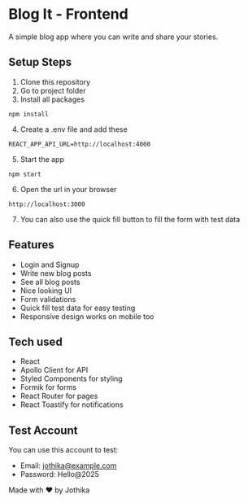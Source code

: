 # Blog It - Frontend

A simple blog app where you can write and share your stories.

## Setup Steps

1. Clone this repository
2. Go to project folder
3. Install all packages

```
npm install
```

4. Create a .env file and add these

```
REACT_APP_API_URL=http://localhost:4000
```

5. Start the app

```
npm start
```

6. Open the url in your browser

```
http://localhost:3000
```

7. You can also use the quick fill button to fill the form with test data

## Features

- Login and Signup
- Write new blog posts
- See all blog posts
- Nice looking UI
- Form validations
- Quick fill test data for easy testing
- Responsive design works on mobile too

## Tech used

- React
- Apollo Client for API
- Styled Components for styling
- Formik for forms
- React Router for pages
- React Toastify for notifications

## Test Account

You can use this account to test:

- Email: jothika@example.com
- Password: Hello@2025

Made with ❤️ by Jothika
